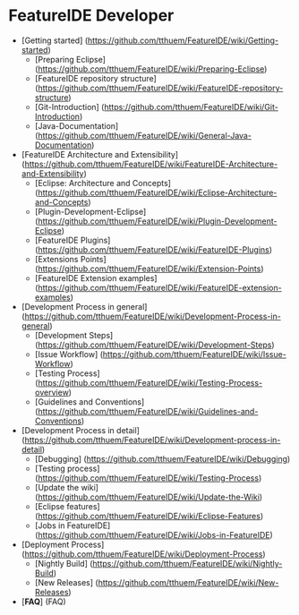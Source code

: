# FeatureIDE Developer

* [Getting started] (https://github.com/tthuem/FeatureIDE/wiki/Getting-started)
	* [Preparing Eclipse] (https://github.com/tthuem/FeatureIDE/wiki/Preparing-Eclipse)
	* [FeatureIDE repository structure] (https://github.com/tthuem/FeatureIDE/wiki/FeatureIDE-repository-structure)
	* [Git-Introduction] (https://github.com/tthuem/FeatureIDE/wiki/Git-Introduction)
	* [Java-Documentation] (https://github.com/tthuem/FeatureIDE/wiki/General-Java-Documentation)
* [FeatureIDE Architecture and Extensibility] (https://github.com/tthuem/FeatureIDE/wiki/FeatureIDE-Architecture-and-Extensibility)
	* [Eclipse: Architecture and Concepts] (https://github.com/tthuem/FeatureIDE/wiki/Eclipse-Architecture-and-Concepts)
	* [Plugin-Development-Eclipse] (https://github.com/tthuem/FeatureIDE/wiki/Plugin-Development-Eclipse)
	* [FeatureIDE Plugins] (https://github.com/tthuem/FeatureIDE/wiki/FeatureIDE-Plugins)
	* [Extensions Points] (https://github.com/tthuem/FeatureIDE/wiki/Extension-Points)
	* [FeatureIDE Extension examples] (https://github.com/tthuem/FeatureIDE/wiki/FeatureIDE-extension-examples)
* [Development Process in general] (https://github.com/tthuem/FeatureIDE/wiki/Development-Process-in-general)
	* [Development Steps] (https://github.com/tthuem/FeatureIDE/wiki/Development-Steps)
	* [Issue Workflow] (https://github.com/tthuem/FeatureIDE/wiki/Issue-Workflow)
	* [Testing Process] (https://github.com/tthuem/FeatureIDE/wiki/Testing-Process-overview)
	* [Guidelines and Conventions] (https://github.com/tthuem/FeatureIDE/wiki/Guidelines-and-Conventions)
* [Development Process in detail] (https://github.com/tthuem/FeatureIDE/wiki/Development-process-in-detail)
	* [Debugging] (https://github.com/tthuem/FeatureIDE/wiki/Debugging)
	* [Testing process] (https://github.com/tthuem/FeatureIDE/wiki/Testing-Process)
	* [Update the wiki] (https://github.com/tthuem/FeatureIDE/wiki/Update-the-Wiki)
	* [Eclipse features] (https://github.com/tthuem/FeatureIDE/wiki/Eclipse-Features)
	* [Jobs in FeatureIDE] (https://github.com/tthuem/FeatureIDE/wiki/Jobs-in-FeatureIDE)
* [Deployment Process] (https://github.com/tthuem/FeatureIDE/wiki/Deployment-Process)
	* [Nightly Build] (https://github.com/tthuem/FeatureIDE/wiki/Nightly-Build)
	* [New Releases] (https://github.com/tthuem/FeatureIDE/wiki/New-Releases)
* [**FAQ**] (FAQ)